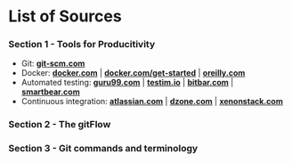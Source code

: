# List of Sources

### Section 1 - Tools for Producitivity

* Git: **[git-scm.com](https://git-scm.com/book/en/v2)**
* Docker: **[docker.com](https://www.docker.com/why-docker)**
  | **[docker.com/get-started](https://docs.docker.com/get-started/)**
  | **[oreilly.com](https://www.oreilly.com/library/view/using-docker/9781491915752/ch01.html)**
* Automated testing: **[guru99.com](https://www.guru99.com/automation-testing.html)**
  | **[testim.io](https://www.testim.io/blog/what-is-test-automation/)**
  | **[bitbar.com](https://bitbar.com/blog/increase-efficiency-and-productivity-with-test-automation/)** | **[smartbear.com](https://smartbear.com/learn/automated-testing/what-is-automated-testing/)**
* Continuous integration: **[atlassian.com](https://www.atlassian.com/continuous-delivery/continuous-integration)**
  | **[dzone.com](https://dzone.com/articles/continuous-integration-and-its-whereabouts)**
  | **[xenonstack.com](https://www.xenonstack.com/blog/continuous-integration-and-continuous-delivery/)**

### Section 2 - The gitFlow

### Section 3 - Git commands and terminology